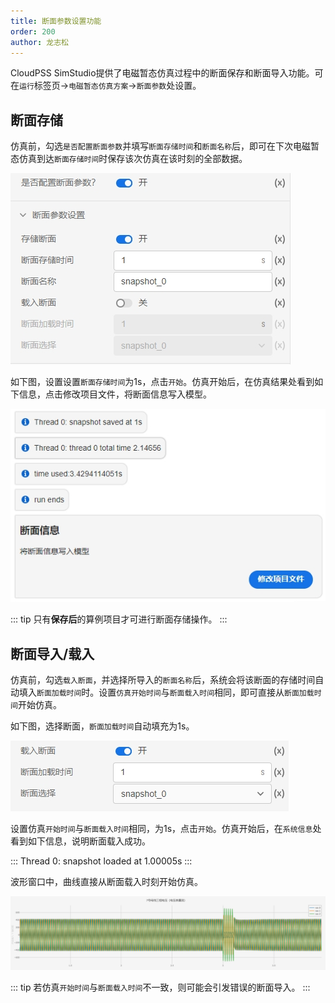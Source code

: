 ```yaml
---
title: 断面参数设置功能
order: 200
author: 龙志松
---
```

 
 
CloudPSS SimStudio提供了电磁暂态仿真过程中的断面保存和断面导入功能。可在`运行`标签页->`电磁暂态仿真方案`->`断面参数`处设置。

## 断面存储

仿真前，勾选`是否配置断面参数`并填写`断面存储时间`和`断面名称`后，即可在下次电磁暂态仿真到达`断面存储时间`时保存该次仿真在该时刻的全部数据。  

![断面保存设置](./存储断面.png "断面保存")

如下图，设置设置`断面存储时间`为1s，点击`开始`。仿真开始后，在仿真结果处看到如下信息，点击修改项目文件，将断面信息写入模型。

![断面信息存储](./断面信息.png "断面信息存储")

::: tip
只有**保存后**的算例项目才可进行断面存储操作。
:::

## 断面导入/载入

仿真前，勾选`载入断面`，并选择所导入的`断面名称`后，系统会将该断面的存储时间自动填入`断面加载时间`时。设置`仿真开始时间`与`断面载入时间`相同，即可直接从`断面加载时间`开始仿真。

如下图，选择断面，`断面加载时间`自动填充为1s。

![断面载入设置](./载入断面.png "载入断面")

设置仿真`开始时间`与`断面载入时间`相同，为1s，点击`开始`。仿真开始后，在`系统信息`处看到如下信息，说明断面载入成功。

::: 
Thread 0: snapshot loaded at 1.00005s
::: 

波形窗口中，曲线直接从断面载入时刻开始仿真。  

![断面载入波形](./断面仿真结果.png "断面载入结果")

::: tip
若仿真`开始时间`与`断面载入时间`不一致，则可能会引发错误的断面导入。
:::